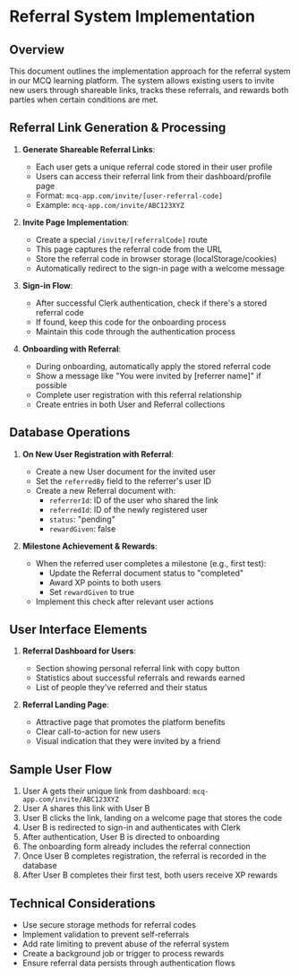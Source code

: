 # Referral System Implementation

## Overview
This document outlines the implementation approach for the referral system in our MCQ learning platform. The system allows existing users to invite new users through shareable links, tracks these referrals, and rewards both parties when certain conditions are met.

## Referral Link Generation & Processing

1. **Generate Shareable Referral Links**:
   - Each user gets a unique referral code stored in their user profile
   - Users can access their referral link from their dashboard/profile page
   - Format: `mcq-app.com/invite/[user-referral-code]`
   - Example: `mcq-app.com/invite/ABC123XYZ`

2. **Invite Page Implementation**:
   - Create a special `/invite/[referralCode]` route
   - This page captures the referral code from the URL
   - Store the referral code in browser storage (localStorage/cookies)
   - Automatically redirect to the sign-in page with a welcome message

3. **Sign-in Flow**:
   - After successful Clerk authentication, check if there's a stored referral code
   - If found, keep this code for the onboarding process
   - Maintain this code through the authentication process

4. **Onboarding with Referral**:
   - During onboarding, automatically apply the stored referral code
   - Show a message like "You were invited by [referrer name]" if possible
   - Complete user registration with this referral relationship
   - Create entries in both User and Referral collections

## Database Operations

1. **On New User Registration with Referral**:
   - Create a new User document for the invited user
   - Set the `referredBy` field to the referrer's user ID
   - Create a new Referral document with:
     - `referrerId`: ID of the user who shared the link
     - `referredId`: ID of the newly registered user
     - `status`: "pending"
     - `rewardGiven`: false

2. **Milestone Achievement & Rewards**:
   - When the referred user completes a milestone (e.g., first test):
     - Update the Referral document status to "completed"
     - Award XP points to both users
     - Set `rewardGiven` to true
   - Implement this check after relevant user actions

## User Interface Elements

1. **Referral Dashboard for Users**:
   - Section showing personal referral link with copy button
   - Statistics about successful referrals and rewards earned
   - List of people they've referred and their status

2. **Referral Landing Page**:
   - Attractive page that promotes the platform benefits
   - Clear call-to-action for new users
   - Visual indication that they were invited by a friend

## Sample User Flow

1. User A gets their unique link from dashboard: `mcq-app.com/invite/ABC123XYZ`
2. User A shares this link with User B
3. User B clicks the link, landing on a welcome page that stores the code
4. User B is redirected to sign-in and authenticates with Clerk
5. After authentication, User B is directed to onboarding
6. The onboarding form already includes the referral connection
7. Once User B completes registration, the referral is recorded in the database
8. After User B completes their first test, both users receive XP rewards

## Technical Considerations

- Use secure storage methods for referral codes
- Implement validation to prevent self-referrals
- Add rate limiting to prevent abuse of the referral system
- Create a background job or trigger to process rewards
- Ensure referral data persists through authentication flows 